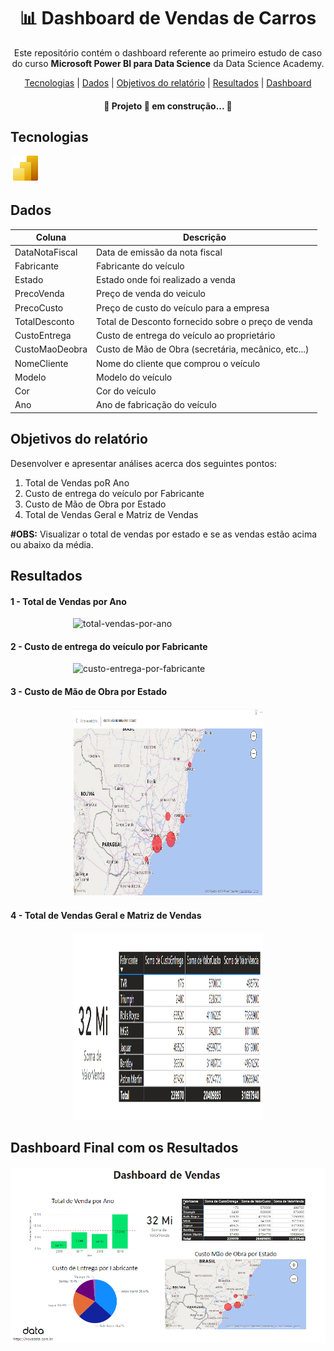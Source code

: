 <h1 align="center"> &#128202; Dashboard de Vendas de Carros </h1>



<p align="center">Este repositório contém o dashboard referente ao primeiro estudo de caso do curso <strong>Microsoft Power BI para Data Science</strong> da Data Science Academy.<p>

<p align="center">
    <a href="##Tecnologias">Tecnologias</a> |
    <a href="##Dados">Dados</a> |
    <a href="##Objetivos do relatório">Objetivos do relatório</a> |
    <a href="##Resultados">Resultados</a> |
    <a href="##Dashboard Final com os Resultados">Dashboard</a>
</p>

<h4 align="center"> &#128679; Projeto &#128640; em construção... &#128679; </h4>

## Tecnologias

<p style='margin: 16px 4px 32px;'>
    <a href="https://powerbi.microsoft.com/pt-br/" target="_blank" rel="noreferrer">
        <img src="https://github.com/Vinicius999/Dashboard-de-Vendas/blob/main/images/Power-BI.png" alt="Power BI" width="40" height="40" />
    </a>
</p>


## Dados

| Coluna         | Descrição                                           |
| -------------- | --------------------------------------------------- |
| DataNotaFiscal | Data de emissão da nota fiscal                      |
| Fabricante     | Fabricante do veículo                               |
| Estado         | Estado onde foi realizado a venda                   |
| PrecoVenda     | Preço de venda do veiculo                           |
| PrecoCusto     | Preço de custo do veículo para a empresa            |
| TotalDesconto  | Total de Desconto fornecido sobre o preço de venda  |
| CustoEntrega   | Custo de entrega do veículo ao proprietário         |
| CustoMaoDeobra | Custo de Mão de Obra (secretária, mecânico, etc...) |
| NomeCliente    | Nome do cliente que comprou o veículo               |
| Modelo         | Modelo do veículo                                   |
| Cor            | Cor do veículo                                      |
| Ano            | Ano de fabricação do veículo                        |

## Objetivos do relatório

Desenvolver e apresentar análises acerca dos seguintes pontos:

1. Total de Vendas poR Ano
2. Custo de entrega do veículo por Fabricante
3. Custo de Mão de Obra por Estado
4. Total de Vendas Geral e Matriz de Vendas

**#OBS:** Visualizar o total de vendas por estado e se as vendas estão acima ou abaixo da média.

## Resultados

#### 1 - Total de Vendas por Ano

<p style="margin: 0px 100px;">
        <img src="https://github.com/Vinicius999/Dashboard-de-Vendas/blob/main/images/01-			total-vendas-por-ano.png" alt="total-vendas-por-ano"  max-width="500px" max-				height="300px" width="auto" height: "auto"/>
</p>



#### 2 - Custo de entrega do veículo por Fabricante

<p style="margin: 0px 100px;">
        <img src="https://github.com/Vinicius999/Dashboard-de-Vendas/blob/main/images/02-			custo-entrega-por-fabricante.png" alt="custo-entrega-por-fabricante" width="500" 			height="300" />
</p>



#### 3 - Custo de Mão de Obra por Estado

<p style="margin: 0px 100px;">
        <img src="https://github.com/Vinicius999/Dashboard-de-Vendas/blob/main/images/03-custo-mao-de-obra-por-estado.png" alt="custo-mao-de-obra-por-estado" width="500" height="300" />
    </a>
</p>



#### 4 - Total de Vendas Geral e Matriz de Vendas

<p style="margin: 0px 100px;">
        <img src="https://github.com/Vinicius999/Dashboard-de-Vendas/blob/main/images/04-total-vendas-e-matriz-de-vendas.png" alt="total-vendas-e-matriz-de-vendas" width="500" height="300" />
    </a>
</p>



## Dashboard Final com os Resultados

<p style="margin: 0px 0px;">
        <img src="https://github.com/Vinicius999/Dashboard-de-Vendas/blob/main/images/visao-geral-dashboard.png" alt="dashboard"/>
    </a>
</p>
